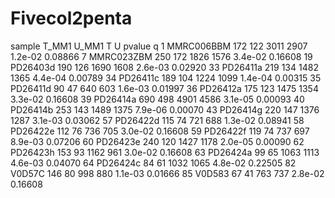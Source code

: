 # Fivecol2penta


   sample T_MM1 U_MM1    T    U  pvalue       q
1  MMRC006BBM   172   122 3011 2907 1.2e-02 0.08866
7  MMRC023ZBM   250   172 1826 1576 3.4e-02 0.16608
19   PD26403d   190   126 1690 1608 2.6e-03 0.02920
33   PD26411a   219   134 1482 1365 4.4e-04 0.00789
34   PD26411c   189   104 1224 1099 1.4e-04 0.00315
35   PD26411d    90    47  640  603 1.6e-03 0.01997
36   PD26412a   175   123 1475 1354 3.3e-02 0.16608
39   PD26414a   690   498 4901 4586 3.1e-05 0.00093
40   PD26414b   253   143 1489 1375 7.9e-06 0.00070
43   PD26414g   220   147 1376 1287 3.1e-03 0.03062
57   PD26422d   115    74  721  688 1.3e-02 0.08941
58   PD26422e   112    76  736  705 3.0e-02 0.16608
59   PD26422f   119    74  737  697 8.9e-03 0.07206
60   PD26423e   240   120 1427 1178 2.0e-05 0.00090
62   PD26423h   153    93 1162  961 3.0e-02 0.16608
63   PD26424a    99    65 1063 1113 4.6e-03 0.04070
64   PD26424c    84    61 1032 1065 4.8e-02 0.22505
82     V0D57C   146    80  998  880 1.1e-03 0.01666
85     V0D583    67    41  763  737 2.8e-02 0.16608
